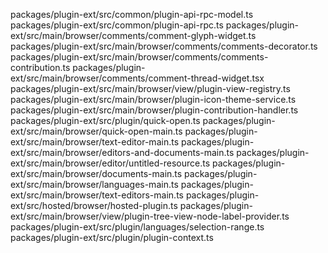 packages/plugin-ext/src/common/plugin-api-rpc-model.ts
packages/plugin-ext/src/common/plugin-api-rpc.ts
packages/plugin-ext/src/main/browser/comments/comment-glyph-widget.ts
packages/plugin-ext/src/main/browser/comments/comments-decorator.ts
packages/plugin-ext/src/main/browser/comments/comments-contribution.ts
packages/plugin-ext/src/main/browser/comments/comment-thread-widget.tsx
packages/plugin-ext/src/main/browser/view/plugin-view-registry.ts
packages/plugin-ext/src/main/browser/plugin-icon-theme-service.ts
packages/plugin-ext/src/main/browser/plugin-contribution-handler.ts
packages/plugin-ext/src/plugin/quick-open.ts
packages/plugin-ext/src/main/browser/quick-open-main.ts
packages/plugin-ext/src/main/browser/text-editor-main.ts
packages/plugin-ext/src/main/browser/editors-and-documents-main.ts
packages/plugin-ext/src/main/browser/editor/untitled-resource.ts
packages/plugin-ext/src/main/browser/documents-main.ts
packages/plugin-ext/src/main/browser/languages-main.ts
packages/plugin-ext/src/main/browser/text-editors-main.ts
packages/plugin-ext/src/hosted/browser/hosted-plugin.ts
packages/plugin-ext/src/main/browser/view/plugin-tree-view-node-label-provider.ts
packages/plugin-ext/src/plugin/languages/selection-range.ts
packages/plugin-ext/src/plugin/plugin-context.ts